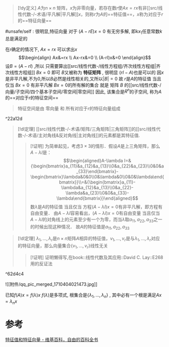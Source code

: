 

> [!dy定义] 
> $A$为$n\times n$ 矩阵，$x$为非零向量，若存在数$r$使$Ax=rx$有非[[src/线性代数-/-术语/平凡解|平凡解]]$x$，则称$r$为$A$的==特征值==，$x$称为对应于$r$的==特征向量==

#unsafe/self  : 很明显,特征向量 对于 $(A-rE)x=0$ 有无穷多解, 即$kx_{1}$任意常数$k$总是满足的

在$r$确定的情况下, $Ax=rx$ 可以求出$x$ 
$$\begin{align}
Ax&=rx \\
Ax-rx&=0 \\
(A-rI)x&=0
\end{align}$$
设$B=(A-rI)$ ,所以 只需要算出[[src/线性代数-/线性方程组/齐次线性方程组|齐次线性方程组]] $Bx=0$ 即可
$B$又被称为 **特征矩阵** , 很明显 $(rI-A)$也是可以的
	因$x$是非平凡解,不为$0$,所以$B$必然是线性相关的,又所以$|B|=0$ 
故 $r$是$A$的特征值 当且仅当 $Bx=0$ 有非平凡解
$Bx=0$的所有解的集合 就是 矩阵 $B$ 的[[src/线性代数-/向量/子空间/四个基本子空间/零空间|零空间]]
因此, 该集合是$R^{n}$的子空间, 称为$A$的==对应于$r$的特征空间==

> 特征空间是由 零向量 和 所有对应于$r$的特征向量组成

^22a12d


> [!dl定理] 
> [[src/线性代数-/-术语/矩阵/三角矩阵|三角矩阵]]的[[src/线性代数-/-术语/主对角线&反对角线|主对角线]]的元素都是其特征值.
> > [!证明] 
> >为简单起见，考虑$3\times 3$的情形．假设$A$是上三角矩阵，那么$A-\lambda I$是：
$$\begin{aligned}A-\lambda I=&{\begin{bmatrix}a_{11}&a_{12}&a_{13}\\0&a_{22}&a_{23}\\0&0&a_{33}\end{bmatrix}-\begin{bmatrix}\lambda&0&0\\0&\lambda&0\\0&0&\lambda\end{bmatrix}}\\=&{\begin{bmatrix}a_{11}-\lambda&a_{12}&a_{13}\\0&a_{22}-\lambda&a_{23}\\0&0&a_{33}-\lambda\end{bmatrix}}\end{aligned}$$
数$\lambda$是$A$的特征值 当且仅当 方程$(A-\lambda I)x=0$有非平凡解，即方程有自由变量．
由$A-\lambda I$容易看出，$(A-\lambda I)x=0$有自由变量 当且仅当 $A-\lambda I$的对角线上的元素至少有一个为零，而当$\lambda$取$a_{11},a_{22},a_{33}$之一的时候出现这种情况．
故$A$的特征值是$a_{11},a_{22},a_{33}$


> [!dl定理] 
> $\lambda_1,\dots,\lambda_{r}$是$n\times n$矩阵$A$相异的特征值，$v_1,\dots,v_{r}$是与$\lambda_1,\dots,\lambda_{r}$对应的特征向量，那么向量集合$\{v_{1},\dots,v_r\}$线性无关
> > [!证明] 
> > 证明懒得写,在book::线性代数及其应用::David C. Lay::E268
> > 用的反证法

^62d4c4


![[附件/qq_pic_merged_1710404021473.jpg]]

已知$f(A)x=f(\lambda)x$
$f(\lambda)$是多项式, 根集合是$\{\lambda_{1},...,\lambda_{n}\}$ , 其中必有一个根是满足$Ax=\lambda_{n}x$

# 参考
[特征值和特征向量 - 维基百科，自由的百科全书](https://zh.wikipedia.org/wiki/%E7%89%B9%E5%BE%81%E5%80%BC%E5%92%8C%E7%89%B9%E5%BE%81%E5%90%91%E9%87%8F)
